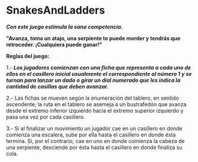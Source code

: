 # SnakesAndLadders

**_Con este juego estimula la sana competencia._**

**"Avanza, toma un atajo, una serpiente te puede morder y tendrás que retroceder. ¡Cualquiera puede ganar!"**

**Reglas del juego:** 

1.- **_Los jugadores comienzan con una ficha que representa a cada uno de ellos en el casillero inicial usualmente el correspondiente al número 1 y se turnan para lanzar un dado o girar un dial numerado que les indica la cantidad de casillas que deben avanzar._**

2.- Las fichas se mueven según la enumeración del tablero, en sentido ascendente; la ruta en el tablero se asemeja a un bustrafedón que avanza desde el extremo inferior izquierdo hacia el extremo superior izquierdo y pasa una vez por cada casillero.

3.- Si al finalizar un movimiento un jugador cae en un casillero en donde comienza una escalera, sube por ella hasta el casillero en donde ésta termina. Si, por el contrario, cae en uno en donde comienza la cabeza de una serpiente, desciende por ésta hasta el casillero en donde finaliza su cola.
